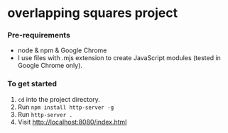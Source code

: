 # overlapping squares project 

  
### Pre-requirements
- node & npm & Google Chrome
- I use files with .mjs extension to create JavaScript modules (tested in Google Chrome only).

### To get started

1. `cd` into the project directory.
2. Run `npm install http-server -g` 
3. Run `http-server .`
5. Visit <http://localhost:8080/index.html>
